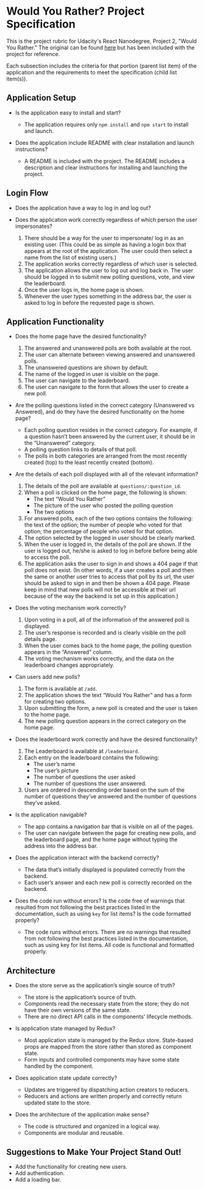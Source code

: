 # Would You Rather? Project Specification
This is the project rubric for Udacity's React Nanodegree, Project 2, "Would You Rather." The original can be found [here](https://review.udacity.com/#!/rubrics/1567/view) but has been included with the project for reference.

Each subsection includes the criteria for that portion (parent list item) of the application and the requirements to meet the specification (child list item(s)).

## Application Setup
- Is the application easy to install and start?
    - The application requires only `npm install` and `npm start` to install and launch.

- Does the application include README with clear installation and launch instructions?
    - A README is included with the project. The README includes a description and clear instructions for installing and launching the project.

## Login Flow
- Does the application have a way to log in and log out?

- Does the application work correctly regardless of which person the user impersonates?
    1. There should be a way for the user to impersonate/ log in as an existing user. (This could be as simple as having a login box that appears at the root of the application. The user could then select a name from the list of existing users.)
    1. The application works correctly regardless of which user is selected.
    1. The application allows the user to log out and log back in. The user should be logged in to submit new polling questions, vote, and view the leaderboard.
    1. Once the user logs in, the home page is shown.
    1. Whenever the user types something in the address bar, the user is asked to log in before the requested page is shown.

## Application Functionality
- Does the home page have the desired functionality?
    1. The answered and unanswered polls are both available at the root.
    1. The user can alternate between viewing answered and unanswered polls.
    1. The unanswered questions are shown by default.
    1. The name of the logged in user is visible on the page.
    1. The user can navigate to the leaderboard.
    1. The user can navigate to the form that allows the user to create a new poll.

- Are the polling questions listed in the correct category (Unanswered vs Answered), and do they have the desired functionality on the home page?
    - Each polling question resides in the correct category. For example, if a question hasn’t been answered by the current user, it should be in the “Unanswered” category.
    - A polling question links to details of that poll.
    - The polls in both categories are arranged from the most recently created (top) to the least recently created (bottom).

- Are the details of each poll displayed with all of the relevant information?
    1. The details of the poll are available at `questions/:question_id`.
    1. When a poll is clicked on the home page, the following is shown:
        - The text “Would You Rather”
        - The picture of the user who posted the polling question
        - The two options
    1. For answered polls, each of the two options contains the following:
    the text of the option;
    the number of people who voted for that option;
    the percentage of people who voted for that option.
    1. The option selected by the logged in user should be clearly marked.
    1. When the user is logged in, the details of the poll are shown. If the user is logged out, he/she is asked to log in before before being able to access the poll.
    1. The application asks the user to sign in and shows a 404 page if that poll does not exist. (In other words, if a user creates a poll and then the same or another user tries to access that poll by its url, the user should be asked to sign in and then be shown a 404 page. Please keep in mind that new polls will not be accessible at their url because of the way the backend is set up in this application.)

- Does the voting mechanism work correctly?
    1. Upon voting in a poll, all of the information of the answered poll is displayed.
    1. The user’s response is recorded and is clearly visible on the poll details page.
    1. When the user comes back to the home page, the polling question appears in the “Answered” column.
    1. The voting mechanism works correctly, and the data on the leaderboard changes appropriately.

- Can users add new polls?
    1. The form is available at `/add`.
    1. The application shows the text “Would You Rather” and has a form for creating two options.
    1. Upon submitting the form, a new poll is created and the user is taken to the home page.
    1. The new polling question appears in the correct category on the home page.

- Does the leaderboard work correctly and have the desired functionality?
    1. The Leaderboard is available at `/leaderboard`.
    1. Each entry on the leaderboard contains the following:
        - The user’s name
        - The user’s picture
        - The number of questions the user asked
        - The number of questions the user answered.
    1. Users are ordered in descending order based on the sum of the number of questions they’ve answered and the number of questions they’ve asked.

- Is the application navigable?
    - The app contains a navigation bar that is visible on all of the pages.
    - The user can navigate between the page for creating new polls, and the leaderboard page, and the home page without typing the address into the address bar.

- Does the application interact with the backend correctly?
    - The data that’s initially displayed is populated correctly from the backend.
    - Each user’s answer and each new poll is correctly recorded on the backend.

- Does the code run without errors? Is the code free of warnings that resulted from not following the best practices listed in the documentation, such as using `key` for list items? Is the code formatted properly?
    - The code runs without errors. There are no warnings that resulted from not following the best practices listed in the documentation, such as using key for list items. All code is functional and formatted properly.

## Architecture
- Does the store serve as the application’s single source of truth?
    - The store is the application’s source of truth.
    - Components read the necessary state from the store; they do not have their own versions of the same state.
    - There are no direct API calls in the components' lifecycle methods.

- Is application state managed by Redux?
    - Most application state is managed by the Redux store. State-based props are mapped from the store rather than stored as component state.
    - Form inputs and controlled components may have some state handled by the component.

- Does application state update correctly?
    - Updates are triggered by dispatching action creators to reducers.
    - Reducers and actions are written properly and correctly return updated state to the store.

- Does the architecture of the application make sense?
    - The code is structured and organized in a logical way.
    - Components are modular and reusable.

## Suggestions to Make Your Project Stand Out!
- Add the functionality for creating new users.
- Add authentication.
- Add a loading bar.
